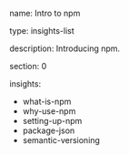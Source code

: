 name: Intro to npm

type: insights-list

description: Introducing npm.

section: 0

insights:
  - what-is-npm
  - why-use-npm
  - setting-up-npm
  - package-json
  - semantic-versioning
